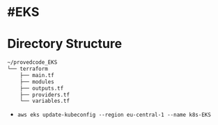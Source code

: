 # #EKS

# Directory Structure
```bash
~/provedcode_EKS
└── terraform
    ├── main.tf
    ├── modules
    ├── outputs.tf
    ├── providers.tf
    └── variables.tf
```
- ``aws eks update-kubeconfig --region eu-central-1 --name k8s-EKS``
